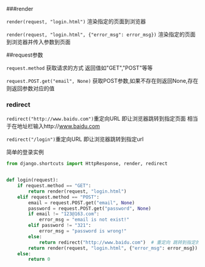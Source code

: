 ###render

`render(request, "login.html")` 渲染指定的页面到浏览器

`render(request, "login.html", {"error_msg": error_msg})` 渲染指定的页面到浏览器并传入参数到页面

##request参数

`request.method`   获取请求的方式 返回值如"GET","POST"等等

`request.POST.get("email", None)`	 获取POST参数,如果不存在则返回None,存在则返回参数对应的值

### redirect

`redirect("http://www.baidu.com")`重定向URL 即让浏览器跳转到指定页面 相当于在地址栏输入http://www.baidu.com

`redirect("/login")`重定向URL 即让浏览器跳转到指定url



简单的登录实例

```python
from django.shortcuts import HttpResponse, render, redirect


def login(request):
    if request.method == "GET":
        return render(request, "login.html")
    elif request.method == "POST":
        email = request.POST.get("email", None)
        password = request.POST.get("password", None)
        if email != "123@163.com":
            error_msg = "email is not exist!"
        elif password != "321":
            error_msg = "password is wrong!"
        else:
            return redirect("http://www.baidu.com")  # 重定向 跳转到指定的URL
        return render(request, "login.html", {"error_msg": error_msg})
    else:
        return 0

```



